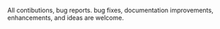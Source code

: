 All contibutions, bug reports. bug fixes, documentation improvements, enhancements, and ideas are welcome.
